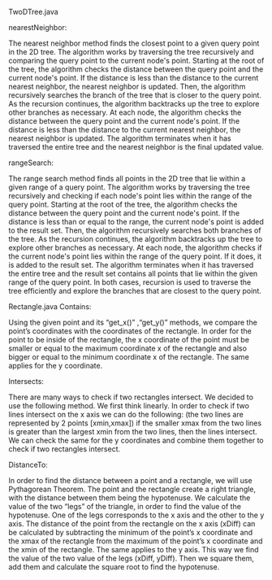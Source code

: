 TwoDTree.java

nearestNeighbor:

The nearest neighbor method finds the closest point to a given query point in the 2D tree. The algorithm works by traversing the tree recursively and comparing the query point to the current node's point.
Starting at the root of the tree, the algorithm checks the distance between the query point and the current node's point. If the distance is less than the distance to the current nearest neighbor, the nearest neighbor is updated. Then, the algorithm recursively searches the branch of the tree that is closer to the query point.
As the recursion continues, the algorithm backtracks up the tree to explore other branches as necessary. At each node, the algorithm checks the distance between the query point and the current node's point. If the distance is less than the distance to the current nearest neighbor, the nearest neighbor is updated.
The algorithm terminates when it has traversed the entire tree and the nearest neighbor is the final updated value.

rangeSearch:

The range search method finds all points in the 2D tree that lie within a given range of a query point. The algorithm works by traversing the tree recursively and checking if each node's point lies within the range of the query point.
Starting at the root of the tree, the algorithm checks the distance between the query point and the current node's point. If the distance is less than or equal to the range, the current node's point is added to the result set. Then, the algorithm recursively searches both branches of the tree.
As the recursion continues, the algorithm backtracks up the tree to explore other branches as necessary. At each node, the algorithm checks if the current node's point lies within the range of the query point. If it does, it is added to the result set.
The algorithm terminates when it has traversed the entire tree and the result set contains all points that lie within the given range of the query point.
In both cases, recursion is used to traverse the tree efficiently and explore the branches that are closest to the query point.


Rectangle.java
Contains:

Using the given point and its “get_x()” ,“get_y()” methods, we compare the point’s coordinates with the coordinates of the rectangle. In order for the point to be inside of the rectangle, the x coordinate of the point must be smaller or equal to the maximum coordinate x of the rectangle and also bigger or equal to the minimum coordinate x of the rectangle. The same applies for the y coordinate.

Intersects:

There are many ways to check if two rectangles intersect. We decided to use the following method. We first think linearly. In order to check if two lines intersect on the x axis we can do the following: (the two lines are represented by 2 points [xmin,xmax]) if the smaller xmax from the two lines is greater than the largest xmin from the two lines, then the lines intersect.
We can check the same for the y coordinates and combine them together to check if two rectangles intersect.

DistanceTo:

In order to find the distance between a point and a rectangle, we will use Pythagorean Theorem. The point and the rectangle create a right triangle, with the distance between them being the hypotenuse. We calculate the value of the two “legs” of the triangle, in order to find the value of the hypotenuse. One of the legs corresponds to the x axis and the other to the y axis. The distance of the point from the rectangle on the x axis (xDiff) can be calculated by subtracting the minimum of the point’s x coordinate and the xmax of the rectangle from the maximum of the point’s x coordinate and the xmin of the rectangle. The same applies to the y axis. This way we find the value of the two value of the legs (xDiff, yDiff). Then we square them, add them and calculate the square root to find the hypotenuse.